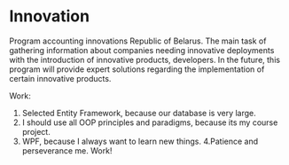# Innovation
Program accounting innovations Republic of Belarus. The main task of gathering information about companies needing innovative deployments with the introduction of innovative products, developers. In the future, this program will provide expert solutions regarding the implementation of certain innovative products.


Work:

  1. Selected Entity Framework, because our database is very large.
  2. I should use all OOP principles and paradigms, because its my course project.
  3. WPF, because I always want to learn new things. 
  4.Patience and perseverance me. Work!

